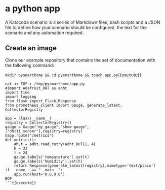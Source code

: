 # a python app

A Katacoda scenario is a series of Markdown files, bash scripts and a JSON file to define how your scenario should be configured, the text for the scenario and any automation required.

## Create an image

Clone our example repository that contains the set of documentation with the following command:

```mkdir pysmarthome && cd pysmarthome && touch app.py```{{execute}}

```
cat << EOF > /tmp/pysmarthome/app.py
#import Adafruit_DHT as adht
import time
import logging
from flask import Flask,Response
from prometheus_client import Gauge, generate_latest, CollectorRegistry

app = Flask(__name__)
registry = CollectorRegistry()
gauge = Gauge("my_gauge","show gauge",["dht11_sensor"],registry=registry)
@app.route("/metrics")
def metrics():
    #h,t = adht.read_retry(adht.DHT11, 4)
    h = 33
    t = 24
    gauge.labels('temparature').set(t)
    gauge.labels('humidity').set(h)
    return Response(generate_latest(registry),mimetype='text/plain')
if __name__ == "__main__":
    app.run(host='0.0.0.0')
EOF
```{{execute}}
```